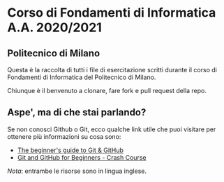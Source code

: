 # Corso di Fondamenti di Informatica A.A. 2020/2021
## Politecnico di Milano

Questa è la raccolta di tutti i file di esercitazione scritti durante il corso di Fondamenti di Informatica del Politecnico di Milano.

Chiunque è il benvenuto a clonare, fare fork e pull request della repo.

## Aspe', ma di che stai parlando?

Se non conosci Github o Git, ecco qualche link utile che puoi visitare per ottenere più informazioni su cosa sono:
* [The beginner's guide to Git & GitHub](https://www.freecodecamp.org/news/the-beginners-guide-to-git-github/)
* [Git and GitHub for Beginners - Crash Course](https://www.youtube.com/watch?v=RGOj5yH7evk)

*Nota*: entrambe le risorse sono in lingua inglese.